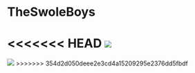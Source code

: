 # TheSwoleBoys
<<<<<<< HEAD
<img src= "swoleboys.gif">
=======
<img src= "swoleboys.gif">
>>>>>>> 354d2d050deee2e3cd4a15209295e2376dd5fbdf
